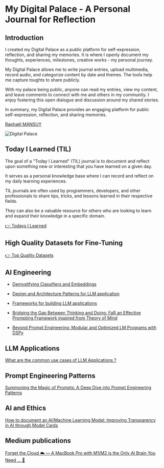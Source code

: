 # My Digital Palace - A Personal Journal for Reflection

## Introduction

I created my Digital Palace as a public platform for self-expression, reflection, and sharing my memories. It is where I openly document my thoughts, experiences, milestones, creative works - my personal journey.

My Digital Palace allows me to write journal entries, upload multimedia, record audio, and categorize content by date and themes. The tools help me capture toughts to share publicly.

With my palace being public, anyone can read my entries, view my content, and leave comments to connect with me and others in my community. I enjoy fostering this open dialogue and discussion around my shared stories.

In summary, my Digital Palace provides an engaging platform for public self-expression, reflection, and sharing memories.

[Raphaël MANSUY](https://www.linkedin.com/in/raphaelmansuy/)

![Digital Palace](./00-assets/lamacard.png)

## Today I Learned (TIL)

The goal of a "Today I Learned" (TIL) journal is to document and reflect upon something new or interesting that you have learned on a given day.

It serves as a personal knowledge base where I can record and reflect on my daily learning experiences.

TIL journals are often used by programmers, developers, and other professionals to share tips, tricks, and lessons learned in their respective fields.

They can also be a valuable resource for others who are looking to learn and expand their knowledge in a specific domain.

[👉 Todays I Learned](/02-til/README.md)

## High Quality Datasets for Fine-Tuning

[👉 Top Quality Datasets](./05-top-quality-dataset/README.md)

## AI Engineering

- [Demystifying Classifiers and Embeddings](./01-articles/embeddings/README.md)

- [Design and Architecture Patterns for LLM application](./01-articles/dessign_patterns_for_llm_applications/README.md)

- [Frameworks for building LLM applications](./01-articles/framework_for_llm_applications/README.md)

- [Bridging the Gap Between Thinking and Doing: FaR an Effective Prompting Framework inspired from Theory of Mind](./01-articles/far/README.md)
- [Beyond Prompt Engineering: Modular and Optimized LM Programs with DSPy](./01-articles/dspy/README.md)

## LLM Applications

[What are the common use cases of LLM Applications ?](./01-articles/llm_applications_use_cases/README.md)

## Prompt Engineering Patterns

[Summoning the Magic of Prompts: A Deep Dive into Prompt Engineering Patterns](./01-articles/prompt_engineering_patterns/README.md)

## AI and Ethics

[How to document an AI/Machine Learning Model: Improving Transparency in AI through Model Cards](https://github.com/raphaelmansuy/model_card_template/blob/main/README.md)

## Medium publications

[Forget the Cloud ☁️ — A MacBook Pro with M1/M2 is the Only AI Brain You Need … 🧠](https://medium.com/p/168ac77d78ab)
